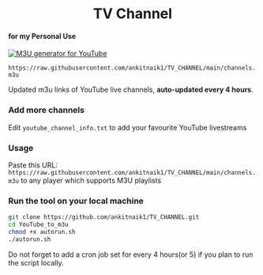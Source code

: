 
<h1 align="center"> TV Channel </h1>

#### for my Personal Use

[![M3U generator for YouTube](https://github.com/ankitnaik1/TV_CHANNEL/actions/workflows/m3u_Generator.yml/badge.svg)](https://github.com/ankitnaik1/TV_CHANNEL/actions/workflows/m3u_Generator.yml)

`https://raw.githubusercontent.com/ankitnaik1/TV_CHANNEL/main/channels.m3u`

Updated m3u links of YouTube live channels, **auto-updated every 4 hours**.


### Add more channels
Edit `youtube_channel_info.txt` to add your favourite YouTube livestreams

### Usage
Paste this URL: `https://raw.githubusercontent.com/ankitnaik1/TV_CHANNEL/main/channels.m3u` to any player which supports M3U playlists

### Run the tool on your local machine
``` bash
git clone https://github.com/ankitnaik1/TV_CHANNEL.git
cd YouTube_to_m3u
chmod +x autorun.sh
./autorun.sh
```

Do not forget to add a cron job set for every 4 hours(or 5) if you plan to run the script locally.
